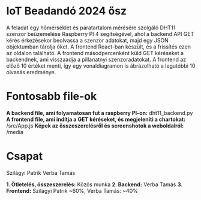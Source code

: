 # IoT Beadandó 2024 ősz

A feladat egy hőmérséklet és páratartalom mérésére szolgáló DHT11 szenzor beüzemelése Raspberry PI 4 segítségével, ahol a backend API GET kérés érkezésekor beolvassa a
szenzor adatokat, majd egy JSON objektumban tárolja őket.
A frontend React-ban készült, és a frissítés ezen az oldalon található. A frontend másodpercenként küld GET kéréseket a backendnek, ami visszaadja a pillanatnyi szenzoradatokat.
A frontend az előző 10 értéket menti, így egy vonaldiagramon is ábrázolható a legutóbbi 10 olvasás eredménye.

# Fontosabb file-ok

**A backend file, ami folyamatosan fut a raspberry PI-on:** dht11_backend.py
**A frontend file, ami indítja a GET kéréseket, és megjeleníti a chartokat:** /src/App.js
**Képek az összeszerelésről és screenshotok a weboldalról:** /media

# Csapat
Szilágyi Patrik
Verba Tamás

**1. Ötletelés, összeszerelés:** Közös munka
**2. Backend:** Verba Tamás
**3. Frontend:** Szilágyi Patrik ~60%, Verba Tamás: ~40%

